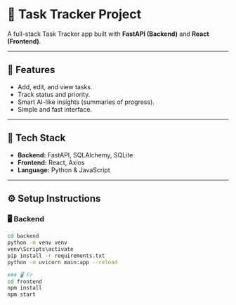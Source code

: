 # 📝 Task Tracker Project

A full-stack Task Tracker app built with **FastAPI (Backend)** and **React (Frontend)**.

---

## 🚀 Features
- Add, edit, and view tasks.
- Track status and priority.
- Smart AI-like insights (summaries of progress).
- Simple and fast interface.

---

## 🧩 Tech Stack
- **Backend:** FastAPI, SQLAlchemy, SQLite
- **Frontend:** React, Axios
- **Language:** Python & JavaScript

---

## ⚙️ Setup Instructions

### 🖥 Backend
```bash
cd backend
python -m venv venv
venv\Scripts\activate
pip install -r requirements.txt
python -m uvicorn main:app --reload

### 🖥 Fr
cd frontend
npm install
npm start
